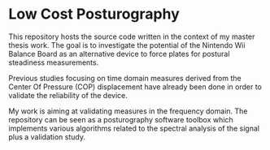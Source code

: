 # Low Cost Posturography

This repository hosts the source code written in the context of my master thesis work.
The goal is to investigate the potential of the Nintendo Wii Balance Board as an alternative device to force plates for postural steadiness measurements.

Previous studies focusing on time domain measures derived from the Center Of Pressure (COP) displacement have already been done in order to validate the reliability of the device.

My work is aiming at validating measures in the frequency domain. The repository can be seen as a posturography software toolbox which implements various algorithms related to the spectral analysis of the signal plus a validation study.
